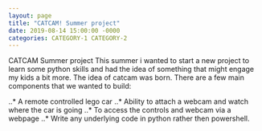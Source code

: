 ```yaml
---
layout: page
title: "CATCAM! Summer project"
date: 2019-08-14 15:00:00 -0000
categories: CATEGORY-1 CATEGORY-2
---
```


CATCAM Summer project
This summer i wanted to start a new project to learn some python skills and had the idea of something that might engage my kids a bit more. The idea of catcam was born. There are a few main components that we wanted to build:

..* A remote controlled lego car
..* Ability to attach a webcam and watch where the car is going
..* To access the controls and webcam via a webpage
..* Write any underlying code in python rather then powershell.
